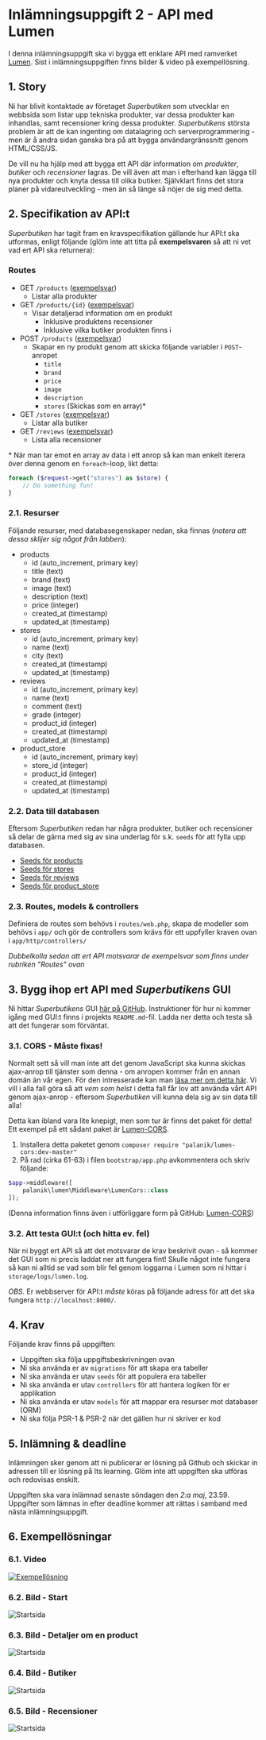 # Inlämningsuppgift 2 - API med Lumen

I denna inlämningsuppgift ska vi bygga ett enklare API med ramverket [Lumen](https://lumen.laravel.com). Sist i inlämningsuppgiften finns bilder & video på exempellösning.

## 1. Story

Ni har blivit kontaktade av företaget _Superbutiken_ som utvecklar en webbsida som listar upp tekniska produkter, var dessa produkter kan inhandlas, samt recensioner kring dessa produkter. _Superbutikens_ största problem är att de kan ingenting om datalagring och serverprogrammering - men är å andra sidan ganska bra på att bygga användargränssnitt genom HTML/CSS/JS.

De vill nu ha hjälp med att bygga ett API där information om _produkter_, _butiker_ och _recensioner_ lagras. De vill även att man i efterhand kan lägga till nya produkter och knyta dessa till olika butiker. Självklart finns det stora planer på vidareutveckling - men än så länge så nöjer de sig med detta.

## 2. Specifikation av API:t

_Superbutiken_ har tagit fram en kravspecifikation gällande hur API:t ska utformas, enligt följande (glöm inte att titta på **exempelsvaren** så att ni vet vad ert API ska returnera):

### Routes

- GET `/products` ([exempelsvar](json_products.json))
    - Listar alla produkter
- GET `/products/{id}` ([exempelsvar](json_product.json))
    - Visar detaljerad information om en produkt
        - Inklusive produktens recensioner
        - Inklusive vilka butiker produkten finns i
- POST `/products` ([exempelsvar](json_new_product.json))
    - Skapar en ny produkt genom att skicka följande variabler i `POST`-anropet
        - `title`
        - `brand`
        - `price`
        - `image`
        - `description`
        - `stores` (Skickas som en array)*
- GET `/stores` ([exempelsvar](json_stores.json))
    - Listar alla butiker
- GET `/reviews` ([exempelsvar](json_reviews.json))
    - Lista alla recensioner

&ast; När man tar emot en array av data i ett anrop så kan man enkelt iterera över denna genom en `foreach`-loop, likt detta:
```php
foreach ($request->get("stores") as $store) {
    // Do something fun!
}
```

### 2.1. Resurser

Följande resurser, med databasegenskaper nedan, ska finnas (*notera att dessa sklijer sig något från labben*):

- products
    - id (auto_increment, primary key)
    - title (text)
    - brand (text)
    - image (text)
    - description (text)
    - price (integer)
    - created_at (timestamp)
    - updated_at (timestamp)
- stores
    - id (auto_increment, primary key)
    - name (text)
    - city (text)
    - created_at (timestamp)
    - updated_at (timestamp)
- reviews
    - id (auto_increment, primary key)
    - name (text)
    - comment (text)
    - grade (integer)
    - product_id (integer)
    - created_at (timestamp)
    - updated_at (timestamp)
- product_store
    - id (auto_increment, primary key)
    - store_id (integer)
    - product_id (integer)
    - created_at (timestamp)
    - updated_at (timestamp)

### 2.2. Data till databasen

Eftersom _Superbutiken_ redan har några produkter, butiker och recensioner så delar de gärna med sig av sina underlag för s.k. `seeds` för att fylla upp databasen.
- [Seeds för products](seed_products.php)
- [Seeds för stores](seed_stores.php)
- [Seeds för reviews](seed_reviews.php)
- [Seeds för product_store](seed_product_store.php)

### 2.3. Routes, models & controllers

Definiera de routes som behövs i `routes/web.php`, skapa de modeller som behövs i `app/` och gör de controllers som krävs för ett uppfyller kraven ovan i `app/http/controllers/`

*Dubbelkolla sedan att ert API motsvarar de exempelsvar som finns under rubriken "Routes" ovan*

## 3. Bygg ihop ert API med _Superbutikens_ GUI

Ni hittar _Superbutikens_ GUI [här på GitHub](https://github.com/Tibbelit/da287a-vt-assignment2-client). Instruktioner för hur ni kommer igång med GUI:t finns i projekts `README.md`-fil. Ladda ner detta och testa så att det fungerar som förväntat.

### 3.1. CORS - Måste fixas!
Normalt sett så vill man inte att det genom JavaScript ska kunna skickas ajax-anrop till tjänster som denna - om anropen kommer från en annan domän än vår egen. För den intresserade kan man [läsa mer om detta här](https://developer.mozilla.org/en-US/docs/Web/HTTP/Access_control_CORS). Vi vill i alla fall göra så att _vem som helst_ i detta fall får lov att använda vårt API genom ajax-anrop - eftersom _Superbutiken_ vill kunna dela sig av sin data till alla!

Detta kan ibland vara lite knepigt, men som tur är finns det paket för detta! Ett exempel på ett sådant paket är [Lumen-CORS](https://github.com/palanik/lumen-cors).
1. Installera detta paketet genom `composer require "palanik/lumen-cors:dev-master"`
2. På rad (cirka 61-63) i filen `bootstrap/app.php` avkommentera och skriv följande:
```php
$app->middleware([
    palanik\lumen\Middleware\LumenCors::class
]);
```
(Denna information finns även i utförliggare form på GitHub: [Lumen-CORS](https://github.com/palanik/lumen-cors))

### 3.2. Att testa GUI:t (och hitta ev. fel)
När ni byggt ert API så att det motsvarar de krav beskrivit ovan - så kommer det GUI som ni precis laddat ner att fungera fint! Skulle något inte fungera så kan ni alltid se vad som blir fel genom loggarna i Lumen som ni hittar i `storage/logs/lumen.log`.

*OBS.* Er webbserver för API:t _måste_ köras på följande adress för att det ska fungera `http://localhost:8000/`.

## 4. Krav

Följande krav finns på uppgiften:

- Uppgiften ska följa uppgiftsbeskrivningen ovan
- Ni ska använda er av `migrations` för att skapa era tabeller
- Ni ska använda er utav `seeds` för att populera era tabeller
- Ni ska använda er utav `controllers` för att hantera logiken för er applikation
- Ni ska använda er utav `models` för att mappar era resurser mot databaser (ORM)
- Ni ska följa PSR-1 & PSR-2 när det gällen hur ni skriver er kod

## 5. Inlämning & deadline
Inlämningen sker genom att ni publicerar er lösning på Github och skickar in adressen till er lösning på Its learning. Glöm inte att uppgiften ska utföras och redovisas enskilt.

Uppgiften ska vara inlämnad senaste söndagen den *2:a maj*, 23.59. Uppgifter som lämnas in efter deadline kommer att rättas i samband med nästa inlämningsuppgift.

## 6. Exempellösningar

### 6.1. Video

[![Exempellösning](http://img.youtube.com/vi/Xh0xWvBPHuM/0.jpg)](https://youtu.be/Xh0xWvBPHuM)

### 6.2. Bild - Start

![Startsida](ass2_start.png)

### 6.3. Bild - Detaljer om en product

![Startsida](ass2_modal.png)

### 6.4. Bild - Butiker

![Startsida](ass2_stores.png)

### 6.5. Bild - Recensioner

![Startsida](ass2_reviews.png)
